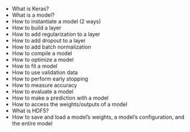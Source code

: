 <ul>
<li>What is Keras?</li>
<li>What is a model?</li>
<li>How to instantiate a model (2 ways)</li>
<li>How to build a layer</li>
<li>How to add regularization to a layer</li>
<li>How to add dropout to a layer</li>
<li>How to add batch normalization</li>
<li>How to compile a model</li>
<li>How to optimize a model</li>
<li>How to fit a model</li>
<li>How to use validation data</li>
<li>How to perform early stopping</li>
<li>How to measure accuracy</li>
<li>How to evaluate a model</li>
<li>How to make a prediction with a model</li>
<li>How to access the weights/outputs of a model</li>
<li>What is HDF5?</li>
<li>How to save and load a model’s weights, a model’s configuration, and the entire model</li>
</ul>